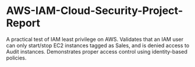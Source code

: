 # AWS-IAM-Cloud-Security-Project-Report
A practical test of IAM least privilege on AWS. Validates that an IAM user can only start/stop EC2 instances tagged as Sales, and is denied access to Audit instances. Demonstrates proper access control using identity-based policies.
